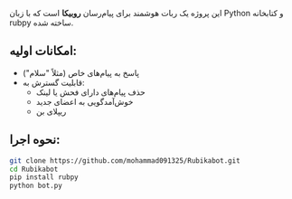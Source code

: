 

این پروژه یک ربات هوشمند برای پیام‌رسان **روبیکا** است که با زبان Python و کتابخانه rubpy ساخته شده.

## امکانات اولیه:
- پاسخ به پیام‌های خاص (مثلاً "سلام")
- قابلیت گسترش به:
  - حذف پیام‌های دارای فحش یا لینک
  - خوش‌آمدگویی به اعضای جدید
  - ریپلای بن

## نحوه اجرا:

```bash
git clone https://github.com/mohammad091325/Rubikabot.git
cd Rubikabot
pip install rubpy
python bot.py
